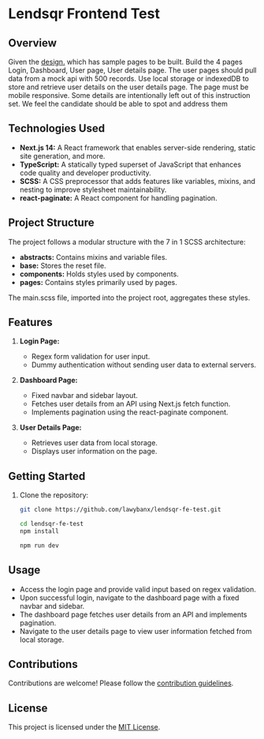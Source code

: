 
# Lendsqr Frontend Test

## Overview
Given the [design.](https://www.figma.com/file/ZKILoCoIoy1IESdBpq3GNC/FrontendTesting?node-id=5530%3A0)  which has sample pages to be built. Build the 4 pages Login, Dashboard, User page, User details page. The user pages should pull data from a mock api with 500 records. Use local storage or indexedDB to store and retrieve user details on the user details page. The page must be mobile responsive. Some details are intentionally left out of this instruction set. We feel the candidate should be able to spot and address them

## Technologies Used

- **Next.js 14:** A React framework that enables server-side rendering, static site generation, and more.
- **TypeScript:** A statically typed superset of JavaScript that enhances code quality and developer productivity.
- **SCSS:** A CSS preprocessor that adds features like variables, mixins, and nesting to improve stylesheet maintainability.
- **react-paginate:** A React component for handling pagination.

## Project Structure

The project follows a modular structure with the 7 in 1 SCSS architecture:

- **abstracts:** Contains mixins and variable files.
- **base:** Stores the reset file.
- **components:** Holds styles used by components.
- **pages:** Contains styles primarily used by pages.

The main.scss file, imported into the project root, aggregates these styles.

## Features

1. **Login Page:**
   - Regex form validation for user input.
   - Dummy authentication without sending user data to external servers.

2. **Dashboard Page:**
   - Fixed navbar and sidebar layout.
   - Fetches user details from an API using Next.js fetch function.
   - Implements pagination using the react-paginate component.

3. **User Details Page:**
   - Retrieves user data from local storage.
   - Displays user information on the page.

## Getting Started

1. Clone the repository:

   ```bash
   git clone https://github.com/lawybanx/lendsqr-fe-test.git
    ```

    ```bash
    cd lendsqr-fe-test
    npm install
    ```

   ```bash
   npm run dev
    ```
## Usage

- Access the login page and provide valid input based on regex validation.
- Upon successful login, navigate to the dashboard page with a fixed navbar and sidebar.
- The dashboard page fetches user details from an API and implements pagination.
- Navigate to the user details page to view user information fetched from local storage.

## Contributions

Contributions are welcome! Please follow the [contribution guidelines](CONTRIBUTING.md).

## License

This project is licensed under the [MIT License](LICENSE).
